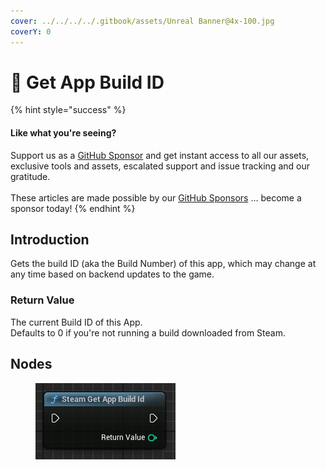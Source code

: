 ```yaml
---
cover: ../../../../.gitbook/assets/Unreal Banner@4x-100.jpg
coverY: 0
---
```


# 🔵 Get App Build ID

{% hint style="success" %}
#### Like what you're seeing?

Support us as a [GitHub Sponsor](../../../../become-a-sponsor/) and get instant access to all our assets, exclusive tools and assets, escalated support and issue tracking and our gratitude.\
\
These articles are made possible by our [GitHub Sponsors](../../../../become-a-sponsor/) ... become a sponsor today!
{% endhint %}

## Introduction

Gets the build ID (aka the Build Number) of this app, which may change at any time based on backend updates to the game.

### Return Value

The current Build ID of this App. \
Defaults to 0 if you're not running a build downloaded from Steam.

## Nodes

<figure><img src="../../../../.gitbook/assets/image (210).png" alt=""><figcaption></figcaption></figure>
